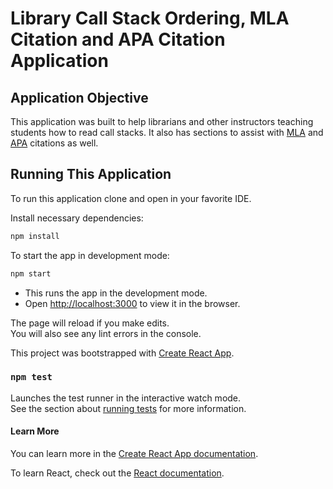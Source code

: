 # Library Call Stack Ordering, MLA Citation and APA Citation Application

## Application Objective
This application was built to help librarians and other instructors teaching students how to read call stacks.
It also has sections to assist with [MLA](https://www.mla.org/) and [APA](https://apastyle.apa.org/) citations as well.

## Running This Application
To run this application clone and open in your favorite IDE.

Install necessary dependencies:

```bash
npm install
```

To start the app in development mode:
```bash
npm start
```

* This runs the app in the development mode.<br />
* Open [http://localhost:3000](http://localhost:3000) to view it in the browser.

The page will reload if you make edits.<br />
You will also see any lint errors in the console.


This project was bootstrapped with [Create React App](https://github.com/facebook/create-react-app).


### `npm test`

Launches the test runner in the interactive watch mode.<br />
See the section about [running tests](https://facebook.github.io/create-react-app/docs/running-tests) for more information.

#### Learn More

You can learn more in the [Create React App documentation](https://facebook.github.io/create-react-app/docs/getting-started).

To learn React, check out the [React documentation](https://reactjs.org/).

